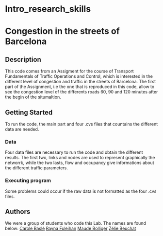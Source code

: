 # Intro_research_skills


# Congestion in the streets of Barcelona

## Description
This code comes from an Assigment for the course of Transport Fundamentals of Traffic Operations and Control, which is interested in
the different level of congestion and traffic in the streets of Barcelona. The first part of the Assignment, i.e the one that is 
reproduced in this code, allow to see the congestion level of the differents roads 60, 90 and 120 minutes after the begin of the situmaltion. 

## Getting Started

To run the code, the main part and four .cvs files that countains the different data are needed.

### Data

Four data files are necessary to run the code and obtain the different results. The first two, links and nodes  are used to represent graphically the networrk, while the two lasts, flow and occupancy give informations about the different traffic parameters.

### Executing program

Some problems could occur if the raw data is not formatted as the four .cvs files. 

## Authors

We were a group of students who code this Lab. The names are found below: 
[Carole Baslé](carole.baslé@epfl.ch)
[Rayna Fuleihan](rayna.fuleihan@epfl.ch)
[Maude Bolliger](maude.bolliger@epfl.ch)
[Zélie Beuchat](zélie.beuchat@epfl.ch)
